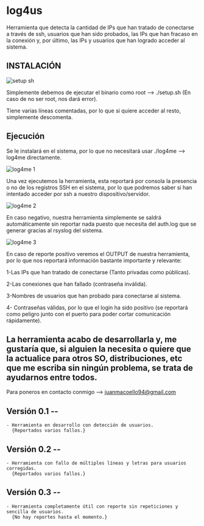 # log4us
Herramienta que detecta la cantidad de IPs que han tratado de conectarse a través de ssh, usuarios que han sido probados, las IPs que han fracaso en la conexión y, por último, las IPs y usuarios que han logrado acceder al sistema.



## INSTALACIÓN ##

![setup sh](https://user-images.githubusercontent.com/92258683/164951383-e515dd1c-c2a7-4d4d-b0ee-7e7706ec6648.png)

Simplemente debemos de ejecutar el binario como root --> ./setup.sh (En caso de no ser root, nos dará error).

Tiene varias líneas comentadas, por lo que si quiere acceder al resto, simplemente descomenta.

## Ejecución ##

Se le instalará en el sistema, por lo que no necesitará usar ./log4me --> log4me directamente.

![log4me 1](https://user-images.githubusercontent.com/92258683/164951407-15d113b4-3a05-4f4b-bdbe-860922adf263.png)

Una vez ejecutemos la herramienta, esta reportará por consola la presencia o no de los registros SSH en el sistema, por lo que podremos saber si han intentado acceder por ssh a nuestro dispositivo/servidor.

![log4me 2](https://user-images.githubusercontent.com/92258683/164951422-0817748c-63d2-4412-b3ff-caa24366a0db.png)

En caso negativo, nuestra herramienta simplemente se saldrá automáticamente sin reportar nada puesto que necesita del auth.log que se generar gracias al rsyslog del sistema.

![log4me 3](https://user-images.githubusercontent.com/92258683/164952612-6538de90-bfba-4847-99df-aa8b4105ae2e.png)



En caso de reporte positivo veremos el OUTPUT de nuestra herramienta, por lo que nos reportará información bastante importante y relevante:

  1-Las IPs que han tratado de conectarse (Tanto privadas como públicas).
  
  2-Las conexiones que han fallado (contraseña inválida).
  
  3-Nombres de usuarios que han probado para conectarse al sistema.
  
  4- Contraseñas válidas, por lo que el login ha sido positivo (se reportará como peligro junto con el puerto para poder cortar comunicación rápidamente).
  
  
  ## La herramienta acabo de desarrollarla y, me gustaría que, si alguien la necesita o quiere que la actualice para otros SO, distribuciones, etc que me escriba sin ningún problema, se trata de ayudarnos entre todos. ##
  
  Para poneros en contacto conmigo --> juanmacoello94@gmail.com
  
  
  ## Versión 0.1 --
    - Herramienta en desarrollo con detección de usuarios.
      {Reportados varios fallos.}
      
  ## Versión 0.2 --
    - Herramienta con fallo de múltiples líneas y letras para usuarios corregidas.
      {Reportados varios fallos.}
      
  ## Versión 0.3 --
    - Herramienta completamente útil con reporte sin repeticiones y sencilla de usuarios.
      {No hay reportes hasta el momento.}
    
  
  
  
